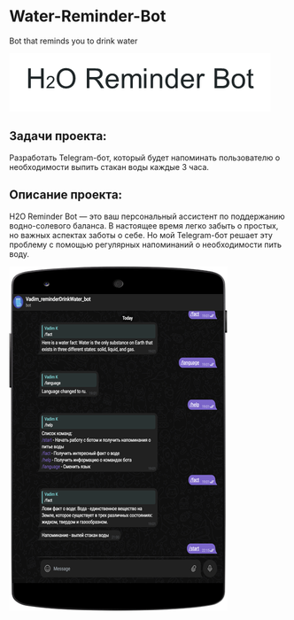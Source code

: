 # Water-Reminder-Bot
Bot that reminds you to drink water

![img.png](img.png)

## Задачи проекта:

Разработать Telegram-бот, который будет напоминать пользователю о необходимости 
выпить стакан воды каждые 3 часа.
## Описание проекта: 
H2O Reminder Bot — это ваш персональный ассистент по поддержанию водно-солевого баланса. 
В настоящее время легко забыть о простых, но важных аспектах заботы о себе. 
Но мой Telegram-бот решает эту проблему с помощью регулярных напоминаний о необходимости 
пить воду.

![img_4.png](img_4.png)